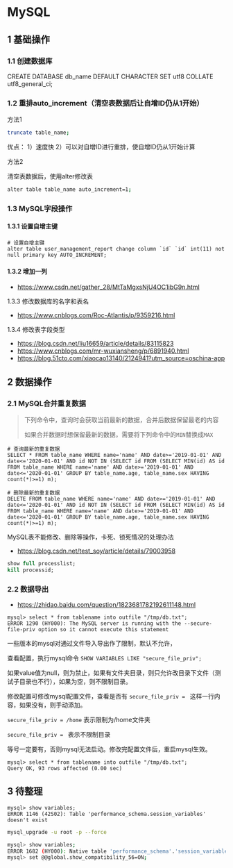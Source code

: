 # MySQL

## 1 基础操作

### 1.1 创建数据库

CREATE DATABASE db_name DEFAULT CHARACTER SET utf8 COLLATE utf8_general_ci;

### 1.2 重排auto_increment（清空表数据后让自增ID仍从1开始）

方法1

```bash
truncate table_name;
```

优点：
1）速度快
2）可以对自增ID进行重排，使自增ID仍从1开始计算

方法2

清空表数据后，使用alter修改表

```bash
alter table table_name auto_increment=1;
```

### 1.3 MySQL字段操作

#### 1.3.1 设置自增主键

```mysql
# 设置自增主键
alter table user_management_report change column `id` `id` int(11) not null primary key AUTO_INCREMENT;
```

#### 1.3.2 增加一列

- https://www.csdn.net/gather_28/MtTaMgxsNjU4OC1ibG9n.html

1.3.3 修改数据库的名字和表名

* https://www.cnblogs.com/Roc-Atlantis/p/9359216.html

1.3.4 修改表字段类型

- https://blog.csdn.net/liu16659/article/details/83115823
- https://www.cnblogs.com/mr-wuxiansheng/p/6891940.html
- https://blog.51cto.com/xiaocao13140/2124941?utm_source=oschina-app

## 2 数据操作

### 2.1 MySQL合并重复数据

> 下列命令中，查询时会获取当前最新的数据，合并后数据保留最老的内容
>
> 如果合并数据时想保留最新的数据，需要将下列命令中的`MIN`替换成`MAX`

```mysql
# 查询最新的重复数据
SELECT * FROM table_name WHERE name='name' AND date>='2019-01-01' AND date<='2020-01-01' AND id NOT IN (SELECT id FROM (SELECT MIN(id) AS id FROM table_name WHERE name='name' AND date>='2019-01-01' AND date<='2020-01-01' GROUP BY table_name.age, table_name.sex HAVING count(*)>=1) m);

# 删除最新的重复数据
DELETE FROM table_name WHERE name='name' AND date>='2019-01-01' AND date<='2020-01-01' AND id NOT IN (SELECT id FROM (SELECT MIN(id) AS id FROM table_name WHERE name='name' AND date>='2019-01-01' AND date<='2020-01-01' GROUP BY table_name.age, table_name.sex HAVING count(*)>=1) m);
```

MySQL表不能修改、删除等操作，卡死、锁死情况的处理办法
* https://blog.csdn.net/test_soy/article/details/79003958
```sql
show full processlist;
kill processid;
```

### 2.2 数据导出

- https://zhidao.baidu.com/question/1823681782192611148.html

```mysql
mysql> select * from tablename into outfile "/tmp/db.txt";
ERROR 1290 (HY000): The MySQL server is running with the --secure-file-priv option so it cannot execute this statement
```

一些版本的mysql对通过文件导入导出作了限制，默认不允许，

查看配置，执行mysql命令 `SHOW VARIABLES LIKE "secure_file_priv";`

如果value值为null，则为禁止，如果有文件夹目录，则只允许改目录下文件（测试子目录也不行），如果为空，则不限制目录。

修改配置可修改mysql配置文件，查看是否有 `secure_file_priv = ` 这样一行内容，如果没有，则手动添加。

`secure_file_priv = /home` 表示限制为/home文件夹

`secure_file_priv = ` 表示不限制目录

等号一定要有，否则mysql无法启动。修改完配置文件后，重启mysql生效。

```mysql
mysql> select * from tablename into outfile "/tmp/db.txt";
Query OK, 93 rows affected (0.00 sec)
```



## 3 待整理


```mysql
mysql> show variables;
ERROR 1146 (42S02): Table 'performance_schema.session_variables' doesn't exist
```

```bash
mysql_upgrade -u root -p --force
```

```bash
mysql> show variables;
ERROR 1682 (HY000): Native table 'performance_schema'.'session_variables' has the wrong structure
mysql> set @@global.show_compatibility_56=ON;
```
